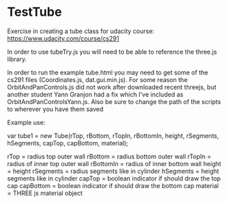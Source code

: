 TestTube
========
Exercise in creating a tube class for udacity course:  https://www.udacity.com/course/cs291

In order to use tubeTry.js you will need to be able to reference
the three.js library.  

In order to run the example tube.html you may need to 
get some of the cs291 files (Coordinates.js, dat.gui.min.js).  For
some reason the OrbitAndPanControls.js did not work after downloaded recent threejs,
but another student Yann Granjon had a fix which I've included as OrbitAndPanControlsYann.js.
Also be sure to change the path of the scripts to wherever you have them saved

Example use:

var tube1 = new Tube(rTop, rBottom, rTopIn, rBottomIn, height, rSegments, hSegments, capTop, capBottom, material);

rTop = radius top outer wall
rBottom = radius bottom outer wall
rTopIn = radius of inner top outer wall
rBottomIn = radius of inner bottom wall
height = height 
rSegments = radius segments like in cylinder
hSegments = height segments like in cylinder
capTop = boolean indicator if should draw the top cap
capBottom = boolean indicator if should draw the bottom cap
material = THREE js material object
